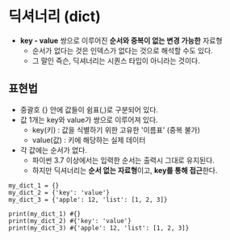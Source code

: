 # 딕셔너리 (dict)
- **key - value** 쌍으로 이루어진 **순서와 중복이 없는 변경 가능한** 자료형  
    - 순서가 없다는 것은 인덱스가 없다는 것으로 해석할 수도 있다.  
    - 그 말인 즉슨, 딕셔너리는 시퀀스 타입이 아니라는 것이다.  
  
## 표현법
- 중괄호 {} 안에 값들이 쉼표(,)로 구분되어 있다.  
- 값 1개는 key와 value가 쌍으로 이루어져 있다.  
    - key(키) : 값을 식별하기 위한 고유한 '이름표' (중복 불가)  
    - value(값) : 키에 해당하는 실제 데이터  
- 각 값에는 순서가 없다.  
    - 파이썬 3.7 이상에서는 입력한 순서는 출력시 그대로 유지된다.  
    - 하지만 딕셔너리는 **순서 없는 자료형**이고, **key를 통해 접근**한다.  
```
my_dict_1 = {}
my_dict_2 = {'key': 'value'}
my_dict_3 = {'apple': 12, 'list': [1, 2, 3]}

print(my_dict_1) #{}
print(my_dict_2) #{'key': 'value'}
print(my_dict_3) #{'apple': 12, 'list': [1, 2, 3]}
```
